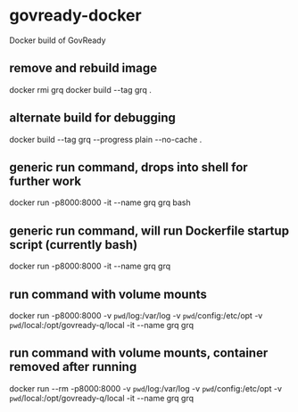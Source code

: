 # govready-docker
Docker build of GovReady

## remove and rebuild image
docker rmi grq
docker build --tag grq .

## alternate build for debugging
docker build --tag grq --progress plain --no-cache .

## generic run command, drops into shell for further work
docker run -p8000:8000 -it --name grq grq bash

## generic run command, will run Dockerfile startup script (currently bash)
docker run -p8000:8000 -it --name grq grq

## run command with volume mounts
docker run -p8000:8000 -v `pwd`/log:/var/log -v `pwd`/config:/etc/opt -v `pwd`/local:/opt/govready-q/local -it --name grq grq

## run command with volume mounts, container removed after running
docker run --rm -p8000:8000 -v `pwd`/log:/var/log -v `pwd`/config:/etc/opt -v `pwd`/local:/opt/govready-q/local -it --name grq grq
